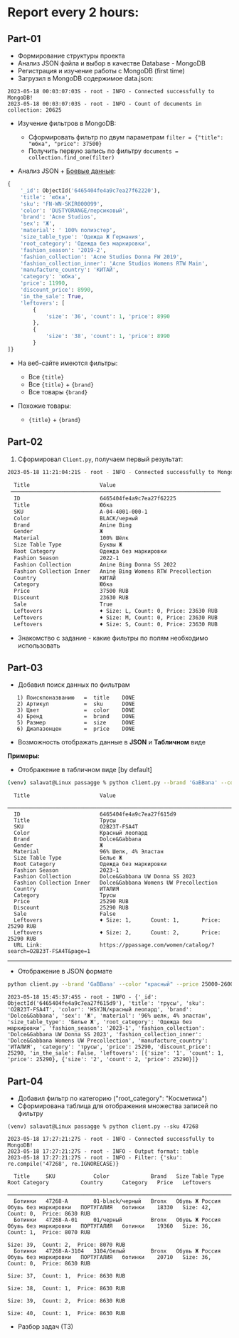 # Report every 2 hours:

## Part-01
* Формирование структуры проекта
* Анализ JSON файла и выбор в качестве Database - MongoDB 
* Регистрация и изучение работы с MongoDB (first time)
* Загрузил в MongoDB содержимое data.json:
```log
2023-05-18 00:03:07:03S - root - INFO - Connected successfully to MongoDB!
2023-05-18 00:03:07:03S - root - INFO - Count of documents in collection: 20625
```

* Изучение фильтров в MongoDB:
   - Сформировать фильтр по двум параметрам   `filter = {"title": "юбка", "price": 37500}`
   - Получить первую запись по фильтру `documents = collection.find_one(filter)`


* Анализ JSON + [Боевые данные](https://ppassage.com/product/iubka-acne-studios-fn-wn-skir000099-oranzhevyi/):

```python
{
    '_id': ObjectId('6465404fe4a9c7ea27f62220'), 
    'title': 'юбка', 
    'sku': 'FN-WN-SKIR000099', 
    'color': 'DUSTYORANGE/персиковый', 
    'brand': 'Acne Studios', 
    'sex': 'Ж', 
    'material': ' 100% полиэстер', 
    'size_table_type': 'Одежда Ж Германия', 
    'root_category': 'Одежда без маркировки', 
    'fashion_season': '2019-2', 
    'fashion_collection': 'Acne Studios Donna FW 2019', 
    'fashion_collection_inner': 'Acne Studios Womens RTW Main', 
    'manufacture_country': 'КИТАЙ', 
    'category': 'юбка', 
    'price': 11990, 
    'discount_price': 8990, 
    'in_the_sale': True, 
    'leftovers': [
        {
            'size': '36', 'count': 1, 'price': 8990
        }, 
        {
            'size': '38', 'count': 1, 'price': 8990
        }
]}
```

* На веб-сайте имеются фильтры:
  - Все `{title}`
  - Все `{title}` + `{brand}`
  - Все товары `{brand}`

* Похожие товары:
  - `{title}` + `{brand}`





## Part-02
1) Cформировал `Client.py`, получаем первый результат:
```sh
2023-05-18 11:21:04:21S - root - INFO - Connected successfully to MongoDB!
                                                                    
  Title                      Value                                  
 ────────────────────────────────────────────────────────────────── 
  ID                         6465404fe4a9c7ea27f62225               
  Title                      Юбка                                   
  SKU                        A-04-4001-000-1                        
  Color                      BLACK/черный                           
  Brand                      Anine Bing                             
  Gender                     Ж                                      
  Material                   100% Шёлк                              
  Size Table Type            Буквы Ж                                
  Root Category              Одежда без маркировки                  
  Fashion Season             2022-1                                 
  Fashion Collection         Anine Bing Donna SS 2022               
  Fashion Collection Inner   Anine Bing Womens RTW Precollection    
  Country                    КИТАЙ                                  
  Category                   Юбка                                   
  Price                      37500 RUB                              
  Discount                   23630 RUB                              
  Sale                       True                                   
  Leftovers                  ♦ Size: L, Count: 0, Price: 23630 RUB  
  Leftovers                  ♦ Size: M, Count: 0, Price: 23630 RUB  
  Leftovers                  ♦ Size: S, Count: 0, Price: 23630 RUB  
```

* Знакомство с задание - какие фильтры по полям необходимо использовать






## Part-03

* Добавил поиск данных по фильтрам
```
   1) Поискпоназванию   =  title    DONE
   2) Артикул           =  sku      DONE
   3) Цвет              =  color    DONE
   4) Бренд             =  brand    DONE
   5) Размер            =  size     DONE
   6) Диапазонцен       =  price    DONE
```

* Возможность отображать данные в **JSON** и **Табличном** виде

**Примеры:**

* Отображение в табличном виде [by default]
```sh
(venv) salavat@Linux passagge % python client.py --brand 'GaBBana' --color "красный" --price 25000-26000
```
```output                                                                                             
  Title                      Value                                                           
 ────────────────────────────────────────────────────────────────────────────
  ID                         6465404fe4a9c7ea27f615d9                                        
  Title                      Трусы                                                           
  SKU                        O2B23T-FSA4T                                                    
  Color                      Красный леопард                                                 
  Brand                      Dolce&Gabbana                                                   
  Gender                     Ж                                                               
  Material                   96% Шелк, 4% Эластан                                            
  Size Table Type            Белье Ж                                                         
  Root Category              Одежда без маркировки                                           
  Fashion Season             2023-1                                                          
  Fashion Collection         Dolce&Gabbana UW Donna SS 2023                                  
  Fashion Collection Inner   Dolce&Gabbana Womens UW Precollection                           
  Country                    ИТАЛИЯ                                                          
  Category                   Трусы                                                           
  Price                      25290 RUB                                                       
  Discount                   25290 RUB                                                       
  Sale                       False                                                           
  Leftovers                  ♦ Size: 1,      Count: 1,       Price: 25290 RUB                
  Leftovers                  ♦ Size: 2,      Count: 2,       Price: 25290 RUB                
  URL Link:                  https://ppassage.com/women/catalog/?search=O2B23T-FSA4T&page=1  
```

--- 
* Отображение в JSON формате
```sh
python client.py --brand 'GaBBana' --color "красный" --price 25000-26000 --format json
```

```output
2023-05-18 15:45:37:45S - root - INFO - {'_id': ObjectId('6465404fe4a9c7ea27f615d9'), 'title': 'трусы', 'sku': 'O2B23T-FSA4T', 'color': 'HSYJN/красный леопард', 'brand': 'Dolce&Gabbana', 'sex': 'Ж', 'material': '96% шелк, 4% эластан', 'size_table_type': 'Белье Ж', 'root_category': 'Одежда без маркировки', 'fashion_season': '2023-1', 'fashion_collection': 'Dolce&Gabbana UW Donna SS 2023', 'fashion_collection_inner': 'Dolce&Gabbana Womens UW Precollection', 'manufacture_country': 'ИТАЛИЯ', 'category': 'трусы', 'price': 25290, 'discount_price': 25290, 'in_the_sale': False, 'leftovers': [{'size': '1', 'count': 1, 'price': 25290}, {'size': '2', 'count': 2, 'price': 25290}]}
```



## Part-04

* Добавил фильтр по категорию ("root_category": "Косметика")
* Сформирована таблица для отображения множества записей по фильтру

```
(venv) salavat@Linux passagge % python client.py --sku 47268                       

2023-05-18 17:27:21:27S - root - INFO - Connected successfully to MongoDB!
2023-05-18 17:27:21:27S - root - INFO - Output format: table
2023-05-18 17:27:21:27S - root - INFO - Filter: {'sku': re.compile('47268', re.IGNORECASE)}
                                                                                                                                                                     
  Title     SKU            Color             Brand   Size Table Type   Root Category          Country      Category   Price   Leftovers                              
 ─────────────────────────────────────────────────────────────────────────────────────────────────────────────────────────────────────────────────────────────────── 
  Ботинки   47268-A        01-black/черный   Bronx   Обувь Ж Россия    Обувь без маркировки   ПОРТУГАЛИЯ   ботинки    18330   Size: 42,  Count: 0,  Price: 8630 RUB  
  Ботинки   47268-A-01     01/черный         Bronx   Обувь Ж Россия    Обувь без маркировки   ПОРТУГАЛИЯ   ботинки    19360   Size: 36,  Count: 1,  Price: 8070 RUB  
                                                                                                                              Size: 39,  Count: 2,  Price: 8070 RUB  
  Ботинки   47268-A-3104   3104/белый        Bronx   Обувь Ж Россия    Обувь без маркировки   ПОРТУГАЛИЯ   ботинки    20710   Size: 36,  Count: 0,  Price: 8630 RUB  
                                                                                                                              Size: 37,  Count: 1,  Price: 8630 RUB  
                                                                                                                              Size: 38,  Count: 1,  Price: 8630 RUB  
                                                                                                                              Size: 39,  Count: 2,  Price: 8630 RUB  
                                                                                                                              Size: 40,  Count: 1,  Price: 8630 RUB  
```                                                                                                           

* Разбор задач (ТЗ)